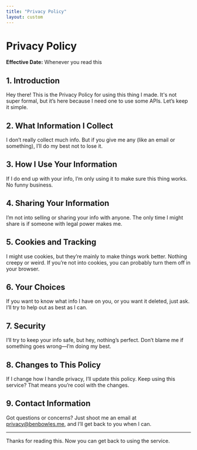 ```yaml
---
title: "Privacy Policy"
layout: custom
---
```


# Privacy Policy

**Effective Date:** Whenever you read this

## 1. Introduction
Hey there! This is the Privacy Policy for using this thing I made. It's not super formal, but it’s here because I need one to use some APIs. Let’s keep it simple.

## 2. What Information I Collect
I don’t really collect much info. But if you give me any (like an email or something), I’ll do my best not to lose it.

## 3. How I Use Your Information
If I do end up with your info, I’m only using it to make sure this thing works. No funny business.

## 4. Sharing Your Information
I’m not into selling or sharing your info with anyone. The only time I might share is if someone with legal power makes me.

## 5. Cookies and Tracking
I might use cookies, but they’re mainly to make things work better. Nothing creepy or weird. If you’re not into cookies, you can probably turn them off in your browser.

## 6. Your Choices
If you want to know what info I have on you, or you want it deleted, just ask. I’ll try to help out as best as I can.

## 7. Security
I’ll try to keep your info safe, but hey, nothing’s perfect. Don’t blame me if something goes wrong—I’m doing my best.

## 8. Changes to This Policy
If I change how I handle privacy, I’ll update this policy. Keep using this service? That means you’re cool with the changes.

## 9. Contact Information
Got questions or concerns? Just shoot me an email at privacy@benbowles.me, and I’ll get back to you when I can.

---

Thanks for reading this. Now you can get back to using the service.
